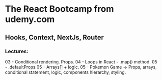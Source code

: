 # The React Bootcamp from udemy.com

## Hooks, Context, NextJs, Router

### Lectures:

03 - Conditional rendering. Props.
04 - Loops in React - .map() method.
05 - .defaultProps
05 - Arrays[] + logic.
05 - Pokemon Game -> Props, arrays, conditional statement, logic, components hierarchy, styling.
